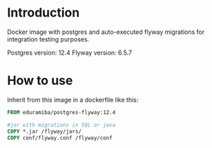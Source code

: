 # Introduction

Docker image with postgres and auto-executed flyway migrations for integration testing purposes.

Postgres version: 12.4
Flyway version: 6.5.7

# How to use

Inherit from this image in a dockerfile like this:

```Dockerfile
FROM eduramiba/postgres-flyway:12.4

#jar with migrations in SQL or java
COPY *.jar /flyway/jars/
COPY conf/flyway.conf /flyway/conf
```
